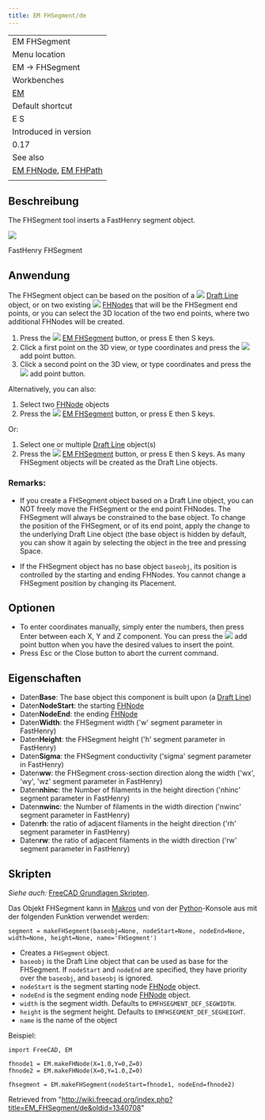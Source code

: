 ```yaml
---
title: EM FHSegment/de
---
```

|  |
| --- |
| EM FHSegment |
| Menu location |
| EM → FHSegment |
| Workbenches |
| [EM](/EM_Workbench "EM Workbench") |
| Default shortcut |
| E S |
| Introduced in version |
| 0.17 |
| See also |
| [EM FHNode](/EM_FHNode "EM FHNode"), [EM FHPath](/EM_FHPath "EM FHPath") |
|  |

## Beschreibung

The FHSegment tool inserts a FastHenry segment object.

![](/images/EM_FHSegment_Example.png)

FastHenry FHSegment

## Anwendung

The FHSegment object can be based on the position of a ![](/images/Draft_Line.svg) [Draft Line](/Draft_Line "Draft Line") object, or on two existing ![](/images/EM_FHNode.svg) [FHNodes](/EM_FHNode "EM FHNode") that will be the FHSegment end points, or you can select the 3D location of the two end points, where two additional FHNodes will be created.

1. Press the ![](/images/EM_FHSegment.svg) [EM FHSegment](/EM_FHSegment "EM FHSegment") button, or press E then S keys.
2. Click a first point on the 3D view, or type coordinates and press the ![](/images/Draft_AddPoint.svg) add point button.
3. Click a second point on the 3D view, or type coordinates and press the ![](/images/Draft_AddPoint.svg) add point button.

Alternatively, you can also:

1. Select two [FHNode](/EM_FHNode "EM FHNode") objects
2. Press the ![](/images/EM_FHSegment.svg) [EM FHSegment](/EM_FHSegment "EM FHSegment") button, or press E then S keys.

Or:

1. Select one or multiple [Draft Line](/Draft_Line "Draft Line") object(s)
2. Press the ![](/images/EM_FHSegment.svg) [EM FHSegment](/EM_FHSegment "EM FHSegment") button, or press E then S keys. As many FHSegment objects will be created as the Draft Line objects.

### Remarks:

* If you create a FHSegment object based on a Draft Line object, you can NOT freely move the FHSegment or the end point FHNodes. The FHSegment will always be constrained to the base object. To change the position of the FHSegment, or of its end point, apply the change to the underlying Draft Line object (the base object is hidden by default, you can show it again by selecting the object in the tree and pressing Space.

* If the FHSegment object has no base object `baseobj`, its position is controlled by the starting and ending FHNodes. You cannot change a FHSegment position by changing its Placement.

## Optionen

* To enter coordinates manually, simply enter the numbers, then press Enter between each X, Y and Z component. You can press the ![](/images/Draft_AddPoint.svg) add point button when you have the desired values to insert the point.
* Press Esc or the Close button to abort the current command.

## Eigenschaften

* Daten**Base**: The base object this component is built upon (a [Draft Line](/Draft_Line "Draft Line"))
* Daten**NodeStart**: the starting [FHNode](/EM_FHNode "EM FHNode")
* Daten**NodeEnd**: the ending [FHNode](/EM_FHNode "EM FHNode")
* Daten**Width**: the FHSegment width ('w' segment parameter in FastHenry)
* Daten**Height**: the FHSegment height ('h' segment parameter in FastHenry)
* Daten**Sigma**: the FHSegment conductivity ('sigma' segment parameter in FastHenry)
* Daten**ww**: the FHSegment cross-section direction along the width ('wx', 'wy', 'wz' segment parameter in FastHenry)
* Daten**nhinc**: the Number of filaments in the height direction ('nhinc' segment parameter in FastHenry)
* Daten**nwinc**: the Number of filaments in the width direction ('nwinc' segment parameter in FastHenry)
* Daten**rh**: the ratio of adjacent filaments in the height direction ('rh' segment parameter in FastHenry)
* Daten**rw**: the ratio of adjacent filaments in the width direction ('rw' segment parameter in FastHenry)

## Skripten

*Siehe auch:* [FreeCAD Grundlagen Skripten](/FreeCAD_Scripting_Basics/de "FreeCAD Scripting Basics/de").

Das Objekt FHSegment kann in [Makros](/Macros/de "Macros/de") und von der [Python](/Python/de "Python/de")-Konsole aus mit der folgenden Funktion verwendet werden:

```
segment = makeFHSegment(baseobj=None, nodeStart=None, nodeEnd=None, width=None, height=None, name='FHSegment')

```

* Creates a `FHSegment` object.
* `baseobj` is the Draft Line object that can be used as base for the FHSegment. If `nodeStart` and `nodeEnd` are specified, they have priority over the `baseobj`, and `baseobj` is ignored.
* `nodeStart` is the segment starting node [FHNode](/EM_FHNode "EM FHNode") object.
* `nodeEnd` is the segment ending node [FHNode](/EM_FHNode "EM FHNode") object.
* `width` is the segment width. Defaults to `EMFHSEGMENT_DEF_SEGWIDTH`.
* `height` is the segment height. Defaults to `EMFHSEGMENT_DEF_SEGHEIGHT`.
* `name` is the name of the object

Beispiel:

```
import FreeCAD, EM

fhnode1 = EM.makeFHNode(X=1.0,Y=0,Z=0)
fhnode2 = EM.makeFHNode(X=0,Y=1.0,Z=0)

fhsegment = EM.makeFHSegment(nodeStart=fhnode1, nodeEnd=fhnode2)

```

Retrieved from "<http://wiki.freecad.org/index.php?title=EM_FHSegment/de&oldid=1340708>"